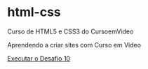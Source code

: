# html-css
 Curso de HTML5 e CSS3 do CursoemVideo

 Aprendendo a criar sites com Curso em Video

 <a href="https://moisescl011.github.io/html-css/Desafios/desafio010/android#" target= "_blank"> Executar o Desafio 10</a>